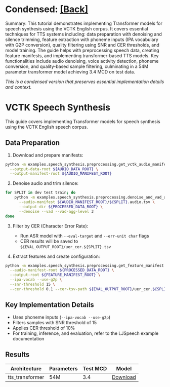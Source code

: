 # Condensed: [[Back]](..)

Summary: This tutorial demonstrates implementing Transformer models for speech synthesis using the VCTK English corpus. It covers essential techniques for TTS systems including: data preparation with denoising and silence trimming, feature extraction with phoneme inputs (IPA vocabulary with G2P conversion), quality filtering using SNR and CER thresholds, and model training. The guide helps with preprocessing speech data, creating feature manifests, and implementing transformer-based TTS models. Key functionalities include audio denoising, voice activity detection, phoneme conversion, and quality-based sample filtering, culminating in a 54M parameter transformer model achieving 3.4 MCD on test data.

*This is a condensed version that preserves essential implementation details and context.*

# VCTK Speech Synthesis

This guide covers implementing Transformer models for speech synthesis using the VCTK English speech corpus.

## Data Preparation

1. Download and prepare manifests:
```bash
python -m examples.speech_synthesis.preprocessing.get_vctk_audio_manifest \
  --output-data-root ${AUDIO_DATA_ROOT} \
  --output-manifest-root ${AUDIO_MANIFEST_ROOT}
```

2. Denoise audio and trim silence:
```bash
for SPLIT in dev test train; do
    python -m examples.speech_synthesis.preprocessing.denoise_and_vad_audio \
      --audio-manifest ${AUDIO_MANIFEST_ROOT}/${SPLIT}.audio.tsv \
      --output-dir ${PROCESSED_DATA_ROOT} \
      --denoise --vad --vad-agg-level 3
done
```

3. Filter by CER (Character Error Rate):
   - Run ASR model with `--eval-target` and `--err-unit char` flags
   - CER results will be saved to `${EVAL_OUTPUT_ROOT}/uer_cer.${SPLIT}.tsv`

4. Extract features and create configuration:
```bash
python -m examples.speech_synthesis.preprocessing.get_feature_manifest \
  --audio-manifest-root ${PROCESSED_DATA_ROOT} \
  --output-root ${FEATURE_MANIFEST_ROOT} \
  --ipa-vocab --use-g2p \
  --snr-threshold 15 \
  --cer-threshold 0.1 --cer-tsv-path ${EVAL_OUTPUT_ROOT}/uer_cer.${SPLIT}.tsv
```

## Key Implementation Details
- Uses phoneme inputs (`--ipa-vocab --use-g2p`)
- Filters samples with SNR threshold of 15
- Applies CER threshold of 10%
- For training, inference, and evaluation, refer to the LJSpeech example documentation

## Results

| Architecture | Parameters | Test MCD | Model |
|---|---|---|---|
| tts_transformer | 54M | 3.4 | [Download](https://dl.fbaipublicfiles.com/fairseq/s2/vctk_transformer_phn.tar) |